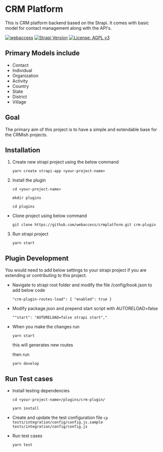 # CRM Platform

This is CRM platform backend based on the Strapi. It comes with basic model for contact management along with the API's.

[![webaccess](https://circleci.com/gh/webaccess/crmplatform.svg?style=shield)](https://circleci.com/gh/webaccess/crmplatform)
[![Strapi Version](https://img.shields.io/badge/strapi-v3.0.0--beta.20.2-blue.svg)](https://github.com/strapi/strapi)
[![License: AGPL v3](https://img.shields.io/badge/License-AGPL%20v3-blue.svg)](https://www.gnu.org/licenses/agpl-3.0)

## Primary Models include

- Contact
- Individual
- Organization
- Activity
- Country
- State
- District
- Village

## Goal

The primary aim of this project is to have a simple and extendable base for the CRMish projects.

## Installation

1. Create new strapi project using the below command

   `yarn create strapi-app <your-project-name>`

2. Install the plugin

   `cd <your-project-name>`
   
   `mkdir plugins`
   
   `cd plugins`

- Clone project using below command

  `git clone https://github.com/webaccess/crmplatform.git crm-plugin`

3. Run strapi project

   `yarn start`

## Plugin Development

You would need to add below settings to your strapi project if you are extending or contributing to this project.

- Navigate to strapi root folder and modify the file /config/hook.json to add below code

  `"crm-plugin-routes-load": { "enabled": true }`

- Modify package.json and prepend start script with AUTORELOAD=false

  `""start": "AUTORELOAD=false strapi start","`

- When you make the changes run

  `yarn start`

  this will generates new routes

  then run

  `yarn develop`

## Run Test cases

- Install testing dependencies

  `cd <your-project-name>/plugins/crm-plugin/`

  `yarn install`

- Create and update the test configuration file
  `cp tests/integration/config/config.js.sample tests/integration/config/config.js`

- Run test cases

  `yarn test`
